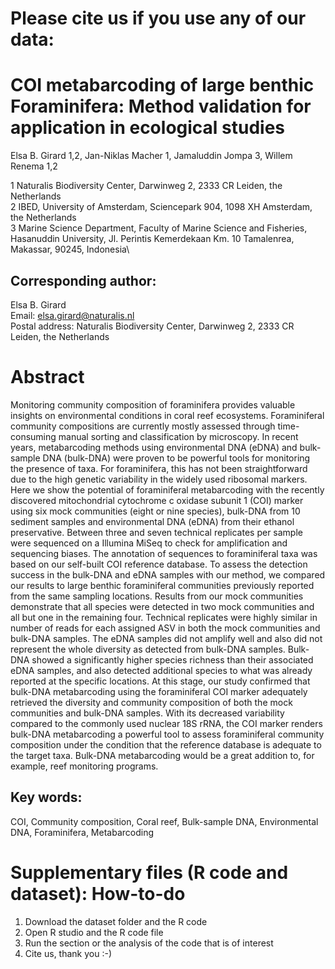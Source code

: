 # Please cite us if you use any of our data: 


# COI metabarcoding of large benthic Foraminifera: Method validation for application in ecological studies

Elsa B. Girard 1,2, Jan-Niklas Macher 1, Jamaluddin Jompa 3, Willem Renema 1,2

1 Naturalis Biodiversity Center, Darwinweg 2, 2333 CR Leiden, the Netherlands\
2 IBED, University of Amsterdam, Sciencepark 904, 1098 XH Amsterdam, the Netherlands\
3 Marine Science Department, Faculty of Marine Science and Fisheries, Hasanuddin University, Jl. Perintis Kemerdekaan Km. 10 Tamalenrea, Makassar, 90245, Indonesia\

## Corresponding author: 
Elsa B. Girard\
Email: elsa.girard@naturalis.nl\
Postal address: Naturalis Biodiversity Center, Darwinweg 2, 2333 CR Leiden, the Netherlands


# Abstract

Monitoring community composition of foraminifera provides valuable insights on environmental conditions in coral reef ecosystems. Foraminiferal community compositions are currently mostly assessed through time-consuming manual sorting and classification by microscopy. In recent years, metabarcoding methods using environmental DNA (eDNA) and bulk-sample DNA (bulk-DNA) were proven to be powerful tools for monitoring the presence of taxa. For foraminifera, this has not been straightforward due to the high genetic variability in the widely used ribosomal markers. Here we show the potential of foraminiferal metabarcoding with the recently discovered mitochondrial cytochrome c oxidase subunit 1 (COI) marker using six mock communities (eight or nine species), bulk-DNA from 10 sediment samples and environmental DNA (eDNA) from their ethanol preservative. Between three and seven technical replicates per sample were sequenced on a Illumina MiSeq to check for amplification and sequencing biases. The annotation of sequences to foraminiferal taxa was based on our self-built COI reference database. To assess the detection success in the bulk-DNA and eDNA samples with our method, we compared our results to large benthic foraminiferal communities previously reported from the same sampling locations. Results from our mock communities demonstrate that all species were detected in two mock communities and all but one in the remaining four. Technical replicates were highly similar in number of reads for each assigned ASV in both the mock communities and  bulk-DNA samples. The eDNA samples did not amplify well and also did not represent the whole diversity as detected from bulk-DNA samples. Bulk-DNA showed a significantly higher species richness than their associated eDNA samples, and also detected additional species to what was already reported at the specific locations. At this stage, our study confirmed that bulk-DNA metabarcoding using the foraminiferal COI marker adequately retrieved the diversity and community composition of both the mock communities and bulk-DNA samples. With its decreased variability compared to the commonly used nuclear 18S rRNA, the COI marker renders bulk-DNA metabarcoding a powerful tool to assess foraminiferal community composition under the condition that the reference database is adequate to the target taxa. Bulk-DNA metabarcoding would be a great addition to, for example, reef monitoring programs.


## Key words: 
COI, Community composition, Coral reef, Bulk-sample DNA, Environmental DNA, Foraminifera, Metabarcoding

# Supplementary files (R code and dataset): How-to-do
1. Download the dataset folder and the R code
2. Open R studio and the R code file
3. Run the section or the analysis of the code that is of interest
4. Cite us, thank you :-)

